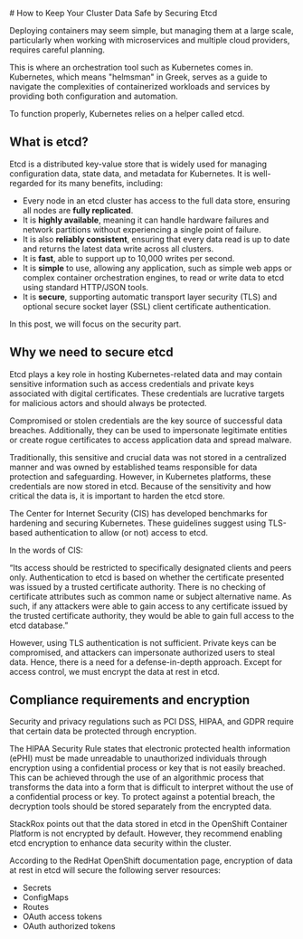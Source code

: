 
﻿# How to Keep Your Cluster Data Safe by Securing Etcd


Deploying containers may seem simple, but managing them at a large scale, particularly when working with microservices and multiple cloud providers, requires careful planning. 

This is where an orchestration tool such as Kubernetes comes in. Kubernetes, which means "helmsman" in Greek, serves as a guide to navigate the complexities of containerized workloads and services by providing both configuration and automation. 

To function properly, Kubernetes relies on a helper called etcd.


## What is etcd?
Etcd is a distributed key-value store that is widely used for managing configuration data, state data, and metadata for Kubernetes. It is well-regarded for its many benefits, including:

- Every node in an etcd cluster has access to the full data store, ensuring all nodes are **fully replicated**.
- It is **highly available**, meaning it can handle hardware failures and network partitions without experiencing a single point of failure.
- It is also **reliably consistent**, ensuring that every data read is up to date and returns the latest data write across all clusters.
- It is **fast**, able to support up to 10,000 writes per second.
- It is **simple** to use, allowing any application, such as simple web apps or complex container orchestration engines, to read or write data to etcd using standard HTTP/JSON tools.
- It is **secure**, supporting automatic transport layer security (TLS) and optional secure socket layer (SSL) client certificate authentication.

In this post, we will focus on the security part.

## Why we need to secure etcd

Etcd plays a key role in hosting Kubernetes-related data and may contain sensitive information such as access credentials and private keys associated with digital certificates. These credentials are lucrative targets for malicious actors and should always be protected. 

Compromised or stolen credentials are the key source of successful data breaches. Additionally, they can be used to impersonate legitimate entities or create rogue certificates to access application data and spread malware.

Traditionally, this sensitive and crucial data was not stored in a centralized manner and was owned by established teams responsible for data protection and safeguarding. However, in Kubernetes platforms, these credentials are now stored in etcd. Because of the sensitivity and how critical the data is, it is important to harden the etcd store.

The Center for Internet Security (CIS) has developed benchmarks for hardening and securing Kubernetes. These guidelines suggest using TLS-based authentication to allow (or not) access to etcd. 

In the words of CIS:

“Its access should be restricted to specifically designated clients and peers only. Authentication to etcd is based on whether the certificate presented was issued by a trusted certificate authority. There is no checking of certificate attributes such as common name or subject alternative name. As such, if any attackers were able to gain access to any certificate issued by the trusted certificate authority, they would be able to gain full access to the etcd database.”

However, using TLS authentication is not sufficient. Private keys can be compromised, and attackers can impersonate authorized users to steal data. Hence, there is a need for a defense-in-depth approach. Except for access control, we must encrypt the data at rest in etcd.

## Compliance requirements and encryption
Security and privacy regulations such as PCI DSS, HIPAA, and GDPR require that certain data be protected through encryption.

The HIPAA Security Rule states that electronic protected health information (ePHI) must be made unreadable to unauthorized individuals through encryption using a confidential process or key that is not easily breached. This can be achieved through the use of an algorithmic process that transforms the data into a form that is difficult to interpret without the use of a confidential process or key. To protect against a potential breach, the decryption tools should be stored separately from the encrypted data.

StackRox points out that the data stored in etcd in the OpenShift Container Platform is not encrypted by default. However, they recommend enabling etcd encryption to enhance data security within the cluster.

According to the RedHat OpenShift documentation page, encryption of data at rest in etcd will secure the following server resources:

- Secrets
- ConfigMaps
- Routes
- OAuth access tokens
- OAuth authorized tokens

